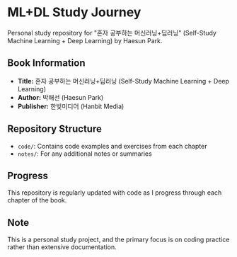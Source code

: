 # ML+DL Study Journey

Personal study repository for "혼자 공부하는 머신러닝+딥러닝" (Self-Study Machine Learning + Deep Learning) by Haesun Park.

## Book Information

- **Title:** 혼자 공부하는 머신러닝+딥러닝 (Self-Study Machine Learning + Deep Learning)
- **Author:** 박해선 (Haesun Park)
- **Publisher:** 한빛미디어 (Hanbit Media)

## Repository Structure

- `code/`: Contains code examples and exercises from each chapter
- `notes/`: For any additional notes or summaries

## Progress

This repository is regularly updated with code as I progress through each chapter of the book.

## Note

This is a personal study project, and the primary focus is on coding practice rather than extensive documentation.

